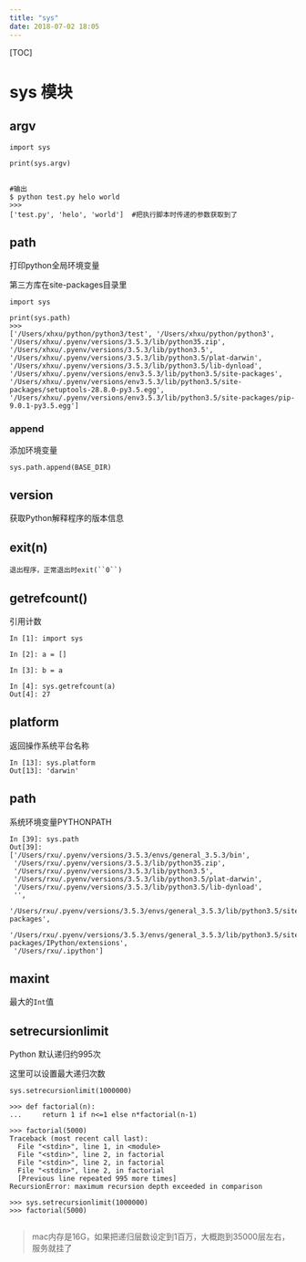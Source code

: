 ```yaml
---
title: "sys"
date: 2018-07-02 18:05
---
```


[TOC]



# sys 模块



## argv

```
import sys
 
print(sys.argv)
 
 
#输出
$ python test.py helo world
>>>
['test.py', 'helo', 'world']  #把执行脚本时传递的参数获取到了
```



## path

打印python全局环境变量

第三方库在site-packages目录里

```
import sys

print(sys.path)
>>>
['/Users/xhxu/python/python3/test', '/Users/xhxu/python/python3', '/Users/xhxu/.pyenv/versions/3.5.3/lib/python35.zip', '/Users/xhxu/.pyenv/versions/3.5.3/lib/python3.5', '/Users/xhxu/.pyenv/versions/3.5.3/lib/python3.5/plat-darwin', '/Users/xhxu/.pyenv/versions/3.5.3/lib/python3.5/lib-dynload', '/Users/xhxu/.pyenv/versions/env3.5.3/lib/python3.5/site-packages', '/Users/xhxu/.pyenv/versions/env3.5.3/lib/python3.5/site-packages/setuptools-28.8.0-py3.5.egg', '/Users/xhxu/.pyenv/versions/env3.5.3/lib/python3.5/site-packages/pip-9.0.1-py3.5.egg']
```



### append

添加环境变量

```
sys.path.append(BASE_DIR)
```



## version

 获取Python解释程序的版本信息



## exit(n)

```
退出程序，正常退出时exit(``0``)
```



## getrefcount()

引用计数

```
In [1]: import sys

In [2]: a = []

In [3]: b = a

In [4]: sys.getrefcount(a)
Out[4]: 27
```



## platform

返回操作系统平台名称

```
In [13]: sys.platform
Out[13]: 'darwin'
```



## path

系统环境变量PYTHONPATH

```
In [39]: sys.path
Out[39]:
['/Users/rxu/.pyenv/versions/3.5.3/envs/general_3.5.3/bin',
 '/Users/rxu/.pyenv/versions/3.5.3/lib/python35.zip',
 '/Users/rxu/.pyenv/versions/3.5.3/lib/python3.5',
 '/Users/rxu/.pyenv/versions/3.5.3/lib/python3.5/plat-darwin',
 '/Users/rxu/.pyenv/versions/3.5.3/lib/python3.5/lib-dynload',
 '',
 '/Users/rxu/.pyenv/versions/3.5.3/envs/general_3.5.3/lib/python3.5/site-packages',
 '/Users/rxu/.pyenv/versions/3.5.3/envs/general_3.5.3/lib/python3.5/site-packages/IPython/extensions',
 '/Users/rxu/.ipython']
```



## maxint         

最大的``Int``值



## setrecursionlimit

Python 默认递归约995次

这里可以设置最大递归次数

```
sys.setrecursionlimit(1000000)
```



```
>>> def factorial(n):
...     return 1 if n<=1 else n*factorial(n-1)

>>> factorial(5000)
Traceback (most recent call last):
  File "<stdin>", line 1, in <module>
  File "<stdin>", line 2, in factorial
  File "<stdin>", line 2, in factorial
  File "<stdin>", line 2, in factorial
  [Previous line repeated 995 more times]
RecursionError: maximum recursion depth exceeded in comparison

>>> sys.setrecursionlimit(1000000)
>>> factorial(5000)


```

>  mac内存是16G，如果把递归层数设定到1百万，大概跑到35000层左右，服务就挂了


